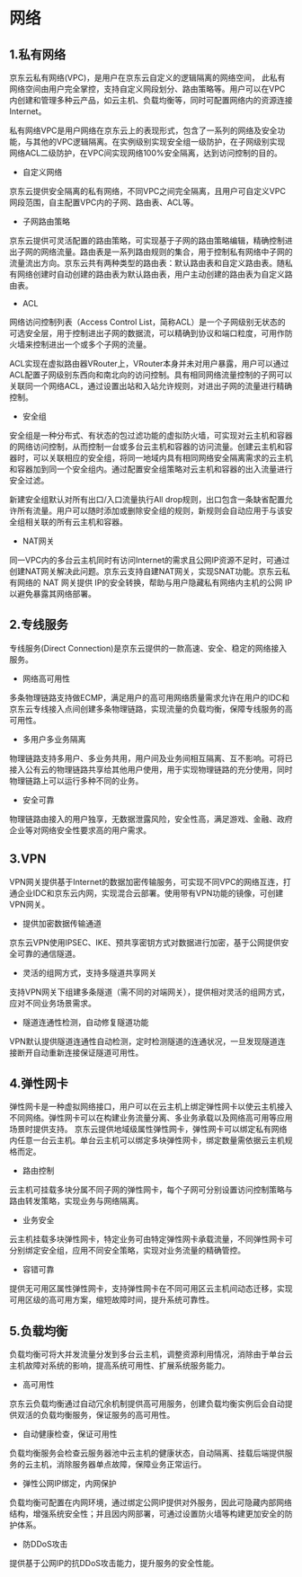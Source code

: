 # 网络

## 1.私有网络

京东云私有网络(VPC)，是用户在京东云自定义的逻辑隔离的网络空间， 此私有网络空间由用户完全掌控，支持自定义网段划分、路由策略等。用户可以在VPC内创建和管理多种云产品，如云主机、负载均衡等，同时可配置网络内的资源连接Internet。

私有网络VPC是用户网络在京东云上的表现形式，包含了一系列的网络及安全功能，与其他的VPC逻辑隔离。在实例级别实现安全组一级防护，在子网级别实现网络ACL二级防护，在VPC间实现网络100%安全隔离，达到访问控制的目的。

- 自定义网络

京东云提供安全隔离的私有网络，不同VPC之间完全隔离，且用户可自定义VPC网段范围，自主配置VPC内的子网、路由表、ACL等。

- 子网路由策略

京东云提供可灵活配置的路由策略，可实现基于子网的路由策略编辑，精确控制进出子网的网络流量。路由表是一系列路由规则的集合，用于控制私有网络中子网的流量流出方向。京东云共有两种类型的路由表：默认路由表和自定义路由表。随私有网络创建时自动创建的路由表为默认路由表，用户主动创建的路由表为自定义路由表。

- ACL

网络访问控制列表（Access Control List，简称ACL）是一个子网级别无状态的可选安全层，用于控制进出子网的数据流，可以精确到协议和端口粒度，可用作防火墙来控制进出一个或多个子网的流量。

ACL实现在虚拟路由器VRouter上，VRouter本身并未对用户暴露，用户可以通过ACL配置子网级别东西向和南北向的访问控制。具有相同网络流量控制的子网可以关联同一个网络ACL，通过设置出站和入站允许规则，对进出子网的流量进行精确控制。

- 安全组

安全组是一种分布式、有状态的包过滤功能的虚拟防火墙，可实现对云主机和容器的网络访问控制，从而控制一台或多台云主机和容器的访问流量。创建云主机和容器时，可以关联相应的安全组，将同一地域内具有相同网络安全隔离需求的云主机和容器加到同一个安全组内。通过配置安全组策略对云主机和容器的出入流量进行安全过滤。

新建安全组默认对所有出口/入口流量执行All drop规则，出口包含一条缺省配置允许所有流量。用户可以随时添加或删除安全组的规则，新规则会自动应用于与该安全组相关联的所有云主机和容器。

- NAT网关

同一VPC内的多台云主机同时有访问Internet的需求且公网IP资源不足时，可通过创建NAT网关解决此问题。京东云支持自建NAT网关，实现SNAT功能。京东云私有网络的 NAT 网关提供 IP的安全转换，帮助与用户隐藏私有网络内主机的公网 IP以避免暴露其网络部署。

## 2.专线服务

专线服务(Direct Connection)是京东云提供的一款高速、安全、稳定的网络接入服务。

- 网络高可用性

多条物理链路支持做ECMP，满足用户的高可用网络质量需求允许在用户的IDC和京东云专线接入点间创建多条物理链路，实现流量的负载均衡，保障专线服务的高可用性。

- 多用户多业务隔离

物理链路支持多用户、多业务共用，用户间及业务间相互隔离、互不影响。可将已接入公有云的物理链路共享给其他用户使用，用于实现物理链路的充分使用，同时物理链路上可以运行多种不同的业务。

- 安全可靠

物理链路由接入的用户独享，无数据泄露风险，安全性高，满足游戏、金融、政府企业等对网络安全性要求高的用户需求。

## 3.VPN

VPN网关提供基于Internet的数据加密传输服务，可实现不同VPC的网络互连，打通企业IDC和京东云内网，实现混合云部署。使用带有VPN功能的镜像，可创建VPN网关。

- 提供加密数据传输通道

京东云VPN使用IPSEC、IKE、预共享密钥方式对数据进行加密，基于公网提供安全可靠的通信隧道。 

- 灵活的组网方式，支持多隧道共享网关

支持VPN网关下组建多条隧道（需不同的对端网关），提供相对灵活的组网方式，应对不同业务场景需求。 

- 隧道连通性检测，自动修复隧道功能

VPN默认提供隧道连通性自动检测，定时检测隧道的连通状况，一旦发现隧道连接断开自动重新连接保证隧道可用性。

## 4.弹性网卡

弹性网卡是一种虚拟网络接口，用户可以在云主机上绑定弹性网卡以使云主机接入不同网络。弹性网卡可以在构建业务流量分离、多业务承载以及网络高可用等应用场景时提供支持。 京东云提供地域级属性弹性网卡，弹性网卡可以绑定私有网络内任意一台云主机。单台云主机可以绑定多块弹性网卡，绑定数量需依据云主机规格而定。

- 路由控制

云主机可挂载多块分属不同子网的弹性网卡，每个子网可分别设置访问控制策略与路由转发策略，实现业务与网络隔离。

- 业务安全

云主机挂载多块弹性网卡，特定业务可由特定弹性网卡承载流量，不同弹性网卡可分别绑定安全组，应用不同安全策略，实现对业务流量的精确管控。

- 容错可靠

提供无可用区属性弹性网卡，支持弹性网卡在不同可用区云主机间动态迁移，实现可用区级的高可用方案，缩短故障时间，提升系统可靠性。

## 5.负载均衡

负载均衡可将大并发流量分发到多台云主机，调整资源利用情况，消除由于单台云主机故障对系统的影响，提高系统可用性、扩展系统服务能力。

- 高可用性

京东云负载均衡通过自动冗余机制提供高可用服务，创建负载均衡实例后会自动提供双活的负载均衡服务，保证服务的高可用性。

- 自动健康检查，保证可用性

负载均衡服务会检查云服务器池中云主机的健康状态，自动隔离、挂载后端提供服务的云主机，消除服务器单点故障，保障业务正常运行。

-	弹性公网IP绑定，内网保护

负载均衡可配置在内网环境，通过绑定公网IP提供对外服务，因此可隐藏内部网络结构，增强系统安全性；并且因内网部署，可通过设置防火墙等构建更加安全的防护体系。

- 防DDoS攻击

提供基于公网IP的抗DDoS攻击能力，提升服务的安全性能。
